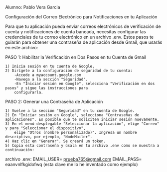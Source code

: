Alumno: Pablo Vera Garcia


Configuración del Correo Electrónico para Notificaciones en tu Aplicación

Para que tu aplicación pueda enviar correos electrónicos de verificación de cuenta y notificaciones de cuenta baneada, necesitas configurar las credenciales de tu correo electrónico en un archivo .env. Estos pasos te guiarán para obtener una contraseña de aplicación desde Gmail, que usarás en este archivo:

PASO 1: Habilitar la Verificación en Dos Pasos en tu Cuenta de Gmail

    1) Inicia sesión en tu cuenta de Google.
    2) Dirígete a la configuración de seguridad de tu cuenta:
        -Accede a myaccount.google.com
        -Navega a la sección "Seguridad".
        -En "Iniciar sesión en Google", selecciona "Verificación en dos pasos" y sigue las instrucciones para 
        configurarla.

PASO 2: Generar una Contraseña de Aplicación

    1) Vuelve a la sección "Seguridad" en tu cuenta de Google.
    2) En "Iniciar sesión en Google", selecciona "Contraseñas de aplicaciones". Es posible que te soliciten iniciar sesión nuevamente.
    3) En el menú desplegable "Seleccionar la aplicación", elige "Correo" y para "Seleccionar el dispositivo",
        elige "Otros (nombre personalizado)". Ingresa un nombre descriptivo, por ejemplo, "NodeMailer".
    4) Haz clic en "Generar". Se creará un token.
    5) Copia esta contraseña y úsala en tu archivo .env como se muestra a continuación:

archivo .env: 
    EMAIL_USER= prueba765@gmail.com
    EMAIL_PASS= eaanvnlfkgidofwq (esta clave me lo he inventado como ejemplo)